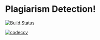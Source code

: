 # Plagiarism Detection!
[![Build Status](https://travis-ci.com/Betessa/And-Again.svg?branch=master)](https://travis-ci.com/Betessa/Devo-Onions)

[![codecov](https://codecov.io/gh/Betessa/And-Again/branch/master/graph/badge.svg)](https://codecov.io/gh/Betessa/And-Again)
